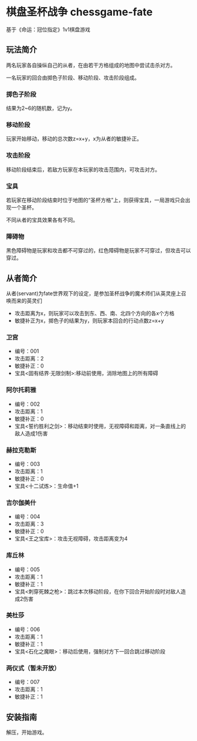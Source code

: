 # 棋盘圣杯战争 chessgame-fate 
基于《命运：冠位指定》1v1棋盘游戏



## 玩法简介
两名玩家各自操纵自己的从者，在由若干方格组成的地图中尝试击杀对方。

一名玩家的回合由掷色子阶段、移动阶段、攻击阶段组成。

### 掷色子阶段
结果为2~6的随机数，记为y。

### 移动阶段
玩家开始移动，移动的总次数z=x+y，x为从者的敏捷补正。

### 攻击阶段
移动阶段结束后，若敌方玩家在本玩家的攻击范围内，可攻击对方。

### 宝具
若玩家在移动阶段结束时位于地图的“圣杯方格”上，则获得宝具，一局游戏只会出现一个圣杯。

不同从者的宝具效果各有不同。

### 障碍物
黑色障碍物是玩家和攻击都不可穿过的，红色障碍物是玩家不可穿过，但攻击可以穿过。

## 从者简介
从者(servant)为fate世界观下的设定，是参加圣杯战争的魔术师们从英灵座上召唤而来的英灵们

* 攻击距离为x，则玩家可以攻击到东、西、南、北四个方向的各x个方格
* 敏捷补正为x，掷色子的结果为y，则玩家本回合的行动点数z=x+y

### 卫宫
* 编号：001
* 攻击距离：2
* 敏捷补正：0
* 宝具<固有结界·无限剑制>:移动前使用，消除地图上的所有障碍

### 阿尔托莉雅
* 编号：002
* 攻击距离：1
* 敏捷补正：0
* 宝具<誓约胜利之剑>：移动结束时使用，无视障碍和距离，对一条直线上的敌人造成1伤害

### 赫拉克勒斯
* 编号：003
* 攻击距离：1
* 敏捷补正：0
* 宝具<十二试炼>：生命值+1

### 吉尔伽美什
* 编号：004
* 攻击距离：3
* 敏捷补正：0
* 宝具<王之宝库>：攻击无视障碍，攻击距离变为4

### 库丘林
* 编号：005
* 攻击距离：1
* 敏捷补正：1
* 宝具<刺穿死棘之枪>：跳过本次移动阶段，在你下回合开始阶段时对敌人造成2伤害

### 美杜莎
* 编号：006
* 攻击距离：1
* 敏捷补正：1
* 宝具<石化之魔眼>：移动后使用，强制对方下一回合跳过移动阶段

### 两仪式（暂未开放）
* 编号：007
* 攻击距离：1
* 敏捷补正：1

## 安装指南
解压，开始游戏。

